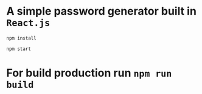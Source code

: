 # A simple password generator built in `React.js`

`npm install`

`npm start`

# For build production run `npm run build`